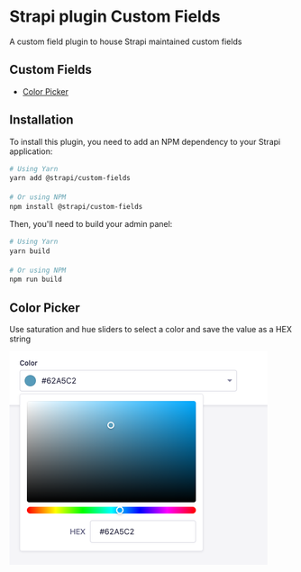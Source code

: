# Strapi plugin Custom Fields

A custom field plugin to house Strapi maintained custom fields

## Custom Fields

- [Color Picker](#color-picker)

## Installation

To install this plugin, you need to add an NPM dependency to your Strapi application:

```sh
# Using Yarn
yarn add @strapi/custom-fields

# Or using NPM
npm install @strapi/custom-fields
```

Then, you'll need to build your admin panel:

```sh
# Using Yarn
yarn build

# Or using NPM
npm run build
```

## Color Picker

Use saturation and hue sliders to select a color and save the value as a HEX string

![color picker screenshot](./color-picker.png)
